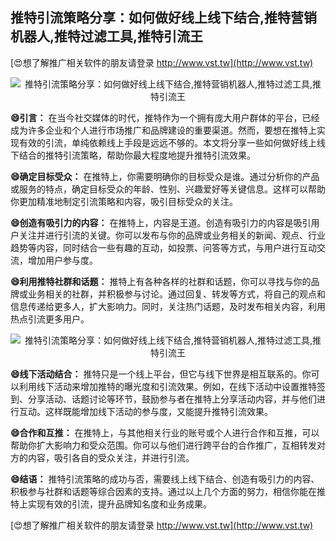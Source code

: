 ## **推特引流策略分享：如何做好线上线下结合,推特营销机器人,推特过滤工具,推特引流王**

[😍想了解推广相关软件的朋友请登录 http://www.vst.tw](http://www.vst.tw)

 <center><img src="https://vst.tw/MP4/tuiguang/png/2.png" alt="推特引流策略分享：如何做好线上线下结合,推特营销机器人,推特过滤工具,推特引流王"></center>

**😄引言：**
在当今社交媒体的时代，推特作为一个拥有庞大用户群体的平台，已经成为许多企业和个人进行市场推广和品牌建设的重要渠道。然而，要想在推特上实现有效的引流，单纯依赖线上手段是远远不够的。本文将分享一些如何做好线上线下结合的推特引流策略，帮助你最大程度地提升推特引流效果。

**😄确定目标受众：**
在推特上，你需要明确你的目标受众是谁。通过分析你的产品或服务的特点，确定目标受众的年龄、性别、兴趣爱好等关键信息。这样可以帮助你更加精准地制定引流策略和内容，吸引目标受众的关注。

**😄创造有吸引力的内容：**
在推特上，内容是王道。创造有吸引力的内容是吸引用户关注并进行引流的关键。你可以发布与你的品牌或业务相关的新闻、观点、行业趋势等内容，同时结合一些有趣的互动，如投票、问答等方式，与用户进行互动交流，增加用户参与度。

**😄利用推特社群和话题：**
推特上有各种各样的社群和话题，你可以寻找与你的品牌或业务相关的社群，并积极参与讨论。通过回复、转发等方式，将自己的观点和信息传递给更多人，扩大影响力。同时，关注热门话题，及时发布相关内容，利用热点引流更多用户。

 <center><img src="https://vst.tw/MP4/tuiguang/png/5.png" alt="推特引流策略分享：如何做好线上线下结合,推特营销机器人,推特过滤工具,推特引流王"></center>

**😄线下活动结合：**
推特只是一个线上平台，但它与线下世界是相互联系的。你可以利用线下活动来增加推特的曝光度和引流效果。例如，在线下活动中设置推特签到、分享活动、话题讨论等环节，鼓励参与者在推特上分享活动内容，并与他们进行互动。这样既能增加线下活动的参与度，又能提升推特引流效果。

**😄合作和互推：**
在推特上，与其他相关行业的账号或个人进行合作和互推，可以帮助你扩大影响力和受众范围。你可以与他们进行跨平台的合作推广，互相转发对方的内容，吸引各自的受众关注，并进行引流。

**😄结语：**
推特引流策略的成功与否，需要线上线下结合、创造有吸引力的内容、积极参与社群和话题等综合因素的支持。通过以上几个方面的努力，相信你能在推特上实现有效的引流，提升品牌知名度和业务成果。

[😍想了解推广相关软件的朋友请登录 http://www.vst.tw](http://www.vst.tw)



